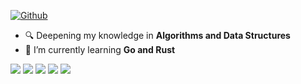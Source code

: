 [![Github](https://img.shields.io/github/followers/syamimhazmi?label=Follow&style=social)](https://github.com/syamimhazmi)

- 🔍 Deepening my knowledge in **Algorithms and Data Structures**
- 🌱 I’m currently learning **Go and Rust**

![](https://github-profile-summary-cards.vercel.app/api/cards/profile-details?username=syamimhazmi&theme=rose_pine)
![](https://github-profile-summary-cards.vercel.app/api/cards/repos-per-language?username=syamimhazmi&theme=rose_pine)
![](https://github-profile-summary-cards.vercel.app/api/cards/most-commit-language?username=syamimhazmi&theme=rose_pine)
![](https://github-profile-summary-cards.vercel.app/api/cards/stats?username=syamimhazmi&theme=rose_pine)
![](https://github-profile-summary-cards.vercel.app/api/cards/productive-time?username=syamimhazmi&theme=rose_pine)

